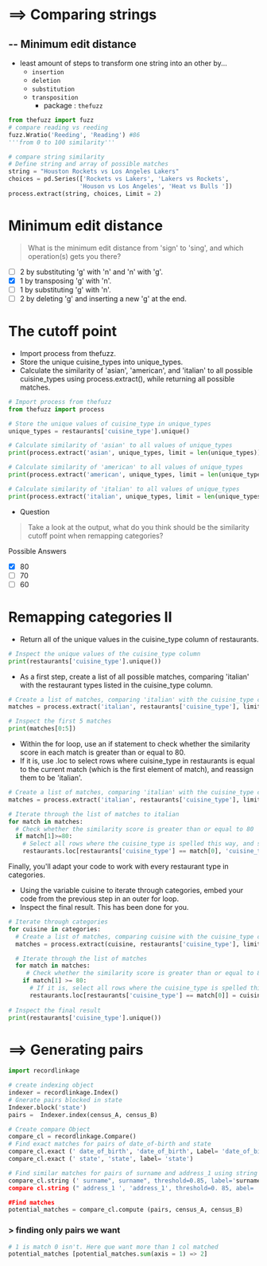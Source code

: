 # ==> Comparing strings
## -- Minimum edit distance
- least amount of steps to transform one string into an other by...
  - `insertion`
  - `deletion`
  - `substitution`
  - `transposition`
    - package : `thefuzz`  
```py 
from thefuzz import fuzz
# compare reading vs reeding
fuzz.Wratio('Reeding', 'Reading') #86
'''from 0 to 100 similarity'''

# compare string similarity
# Define string and array of possible matches
string = "Houston Rockets vs Los Angeles Lakers"
choices = pd.Series(['Rockets vs Lakers', 'Lakers vs Rockets',
                    'Houson vs Los Angeles', 'Heat vs Bulls '])
process.extract(string, choices, Limit = 2)
```
# Minimum edit distance
> What is the minimum edit distance from 'sign' to 'sing', and which operation(s) gets you there?
- [ ] 2 by substituting 'g' with 'n' and 'n' with 'g'.
- [x] 1 by transposing 'g' with 'n'.
- [ ] 1 by substituting 'g' with 'n'.
- [ ] 2 by deleting 'g' and inserting a new 'g' at the end.
# The cutoff point
- Import process from thefuzz.
- Store the unique cuisine_types into unique_types.
- Calculate the similarity of 'asian', 'american', and 'italian' to all possible cuisine_types using process.extract(), while returning all possible matches.
```py
# Import process from thefuzz
from thefuzz import process

# Store the unique values of cuisine_type in unique_types
unique_types = restaurants['cuisine_type'].unique()

# Calculate similarity of 'asian' to all values of unique_types
print(process.extract('asian', unique_types, limit = len(unique_types)))

# Calculate similarity of 'american' to all values of unique_types
print(process.extract('american', unique_types, limit = len(unique_types)))

# Calculate similarity of 'italian' to all values of unique_types
print(process.extract('italian', unique_types, limit = len(unique_types)))
```
- Question
> Take a look at the output, what do you think should be the similarity cutoff point when remapping categories?

Possible Answers
- [x] 80
- [ ] 70
- [ ] 60
# Remapping categories II
- Return all of the unique values in the cuisine_type column of restaurants.
```py
# Inspect the unique values of the cuisine_type column
print(restaurants['cuisine_type'].unique())
```
- As a first step, create a list of all possible matches, comparing 'italian' with the restaurant types listed in the cuisine_type column.
```py
# Create a list of matches, comparing 'italian' with the cuisine_type column
matches = process.extract('italian', restaurants['cuisine_type'], limit=len(restaurants.cuisine_type))

# Inspect the first 5 matches
print(matches[0:5])
```
- Within the for loop, use an if statement to check whether the similarity score in each match is greater than or equal to 80.
- If it is, use .loc to select rows where cuisine_type in restaurants is equal to the current match (which is the first element of match), and reassign them to be 'italian'.
```py
# Create a list of matches, comparing 'italian' with the cuisine_type column
matches = process.extract('italian', restaurants['cuisine_type'], limit=len(restaurants))

# Iterate through the list of matches to italian
for match in matches:
  # Check whether the similarity score is greater than or equal to 80
  if match[1]>=80:
    # Select all rows where the cuisine_type is spelled this way, and set them to the correct cuisine
    restaurants.loc[restaurants['cuisine_type'] == match[0], 'cuisine_type'] = 'italian'
```
Finally, you'll adapt your code to work with every restaurant type in categories.
- Using the variable cuisine to iterate through categories, embed your code from the previous step in an outer for loop.
- Inspect the final result. This has been done for you.
```py
# Iterate through categories
for cuisine in categories:  
  # Create a list of matches, comparing cuisine with the cuisine_type column
  matches = process.extract(cuisine, restaurants['cuisine_type'], limit=len(restaurants.cuisine_type))

  # Iterate through the list of matches
  for match in matches:
     # Check whether the similarity score is greater than or equal to 80
    if match[1] >= 80:
      # If it is, select all rows where the cuisine_type is spelled this way, and set them to the correct cuisine
      restaurants.loc[restaurants['cuisine_type'] == match[0]] = cuisine
      
# Inspect the final result
print(restaurants['cuisine_type'].unique())
```
# ==> Generating pairs
```py
import recordlinkage

# create indexing object
indexer = recordlinkage.Index()
# Gnerate pairs blocked in state
Indexer.block('state')
pairs =  Indexer.index(census_A, census_B)

# Create compare Object
compare_cl = recordlinkage.Compare()
# Find exact matches for pairs of date_of-birth and state
compare_cl.exact (' date_of_birth', 'date_of_birth', Label= 'date_of_birth ')
compare_cl.exact (' state', 'state', label= 'state')

# Find similar matches for pairs of surname and address_1 using string similarity
compare_cl.string (' surname", surname", threshold=0.85, label='surname')
compare cl.string (" address_1 ', 'address_1', threshold=0. 85, abel= 'address_1')

#Find matches
potential_matches = compare_cl.compute (pairs, census_A, census_B)
```
### > finding only pairs we want
```py
# 1 is match 0 isn't. Here que want more than 1 col matched 
potential_matches [potential_matches.sum(axis = 1) => 2]
```

